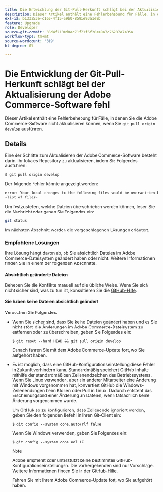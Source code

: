 ```yaml
---
title: Die Entwicklung der Git-Pull-Herkunft schlägt bei der Aktualisierung der Adobe Commerce-Software fehl
description: Dieser Artikel enthält eine Fehlerbehebung für Fälle, in denen Sie die Adobe Commerce-Software nicht aktualisieren können, wenn Sie "Git Pull Origin Development"ausführen.
exl-id: b133253e-c160-4f15-a9b0-8591e93a1e9b
feature: Upgrade
role: Developer
source-git-commit: 35d4f2130d0ec71f71f5f20aa8a7c76207e7a35a
workflow-type: tm+mt
source-wordcount: '319'
ht-degree: 0%

---
```


# Die Entwicklung der Git-Pull-Herkunft schlägt bei der Aktualisierung der Adobe Commerce-Software fehl

Dieser Artikel enthält eine Fehlerbehebung für Fälle, in denen Sie die Adobe Commerce-Software nicht aktualisieren können, wenn Sie `git pull origin develop` ausführen.

## Details

Eine der Schritte zum Aktualisieren der Adobe Commerce-Software besteht darin, Ihr lokales Repository zu aktualisieren, indem Sie Folgendes ausführen:

```bash
$ git pull origin develop
```

Der folgende Fehler könnte angezeigt werden:

```bash
error: Your local changes to the following files would be overwritten by merge:
<list of files>
```

Um festzustellen, welche Dateien überschrieben werden können, lesen Sie die Nachricht oder geben Sie Folgendes ein:

```bash
git status
```

Im nächsten Abschnitt werden die vorgeschlagenen Lösungen erläutert.

### Empfohlene Lösungen

Ihre Lösung hängt davon ab, ob Sie absichtlich Dateien im Adobe Commerce-Dateisystem geändert haben oder nicht. Weitere Informationen finden Sie in einem der folgenden Abschnitte.

#### Absichtlich geänderte Dateien

Beheben Sie die Konflikte manuell auf die übliche Weise. Wenn Sie sich nicht sicher sind, was zu tun ist, konsultieren Sie die [GitHub-Hilfe](https://help.github.com/).

#### Sie haben keine Dateien absichtlich geändert

Versuchen Sie Folgendes:

* Wenn Sie sicher sind, dass Sie keine Dateien geändert haben und es Sie nicht stört, die Änderungen im Adobe Commerce-Dateisystem zu entfernen oder zu überschreiben, geben Sie Folgendes ein:

  </p>
    <pre><code class="language-bash">$ git reset --hard HEAD && git pull origin develop</code></pre>

  Danach fahren Sie mit dem Adobe Commerce-Update fort, wo Sie aufgehört haben.

* Es ist möglich, dass eine GitHub-Konfigurationseinstellung diese Fehler in Zukunft verhindern kann. Standardmäßig speichert GitHub Inhalte mithilfe der standardmäßigen Zeilenendzeichen des Betriebssystems. Wenn Sie Linux verwenden, aber ein anderer Mitarbeiter eine Änderung mit Windows vorgenommen hat, konvertiert GitHub die Windows-Zeilenendungen beim Klonen oder Pull in Linux. Dadurch entsteht das Erscheinungsbild einer Änderung an Dateien, wenn tatsächlich keine Änderung vorgenommen wurde.

  Um GitHub so zu konfigurieren, dass Zeilenende ignoriert werden, geben Sie den folgenden Befehl in Ihren Git-Client ein:

  </p>
    <pre><code class="language-bash">$ git config --system core.autocrlf false</code></pre>

  Wenn Sie Windows verwenden, geben Sie Folgendes ein:

  </p>
    <pre><code class="language-bash">$ git config --system core.eol LF</code></pre>

  >[!NOTE]
  >
  >Adobe empfiehlt oder unterstützt keine bestimmten GitHub-Konfigurationseinstellungen. Die vorhergehenden sind nur Vorschläge. Weitere Informationen finden Sie in der [GitHub-Hilfe](https://help.github.com/).

  Fahren Sie mit Ihrem Adobe Commerce-Update fort, wo Sie aufgehört haben.
